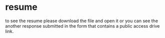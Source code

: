 # resume

to see the resume please download the file and open it or you can see the another response submitted in the form that contains a public access drive link.
